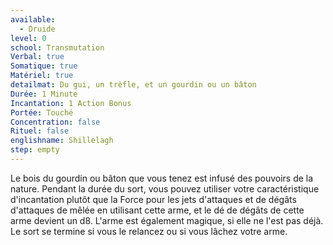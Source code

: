 ```yaml
---
available:
  - Druide
level: 0
school: Transmutation
Verbal: true
Somatique: true
Matériel: true
detailmat: Du gui, un trèfle, et un gourdin ou un bâton
Durée: 1 Minute
Incantation: 1 Action Bonus
Portée: Touché
Concentration: false
Rituel: false
englishname: Shillelagh
step: empty
---
```

Le bois du gourdin ou bâton que vous tenez est infusé des pouvoirs de la nature. Pendant la durée du sort, vous pouvez utiliser votre caractéristique d'incantation plutôt que la Force pour les jets d'attaques et de dégâts d'attaques de mêlée en utilisant cette arme, et le dé de dégâts de cette arme devient un d8. L'arme est également magique, si elle ne l'est pas déjà. Le sort se termine si vous le relancez ou si vous lâchez votre arme. 
